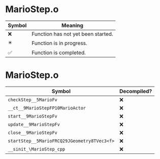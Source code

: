 # MarioStep.o
| Symbol | Meaning 
| ------------- | ------------- 
| :x: | Function has not yet been started. 
| :eight_pointed_black_star: | Function is in progress. 
| :white_check_mark: | Function is completed. 


# MarioStep.o
| Symbol | Decompiled? |
| ------------- | ------------- |
| `checkStep__5MarioFv` | :x: |
| `__ct__9MarioStepFP10MarioActor` | :x: |
| `start__9MarioStepFv` | :x: |
| `update__9MarioStepFv` | :x: |
| `close__9MarioStepFv` | :x: |
| `startStep__5MarioFRCQ29JGeometry8TVec3<f>` | :x: |
| `__sinit_\MarioStep_cpp` | :x: |
